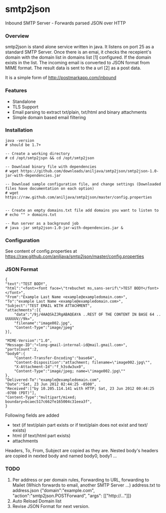 smtp2json
=========

Inbound SMTP Server - Forwards parsed JSON over HTTP

### Overview
smtp2json is stand alone service written in java. It listens on port 25 as a standard SMTP Server. Once there is an emai, it checks the recepient's domain with the domain list in
domains list [1] configured. If the domain exists in the list. The incoming email is converted to JSON format from MIME format. The result data is sent to the a url [2] as a post
data.

It is a simple form of <http://postmarkapp.com/inbound>

### Features

- Standalone
- TLS Support
- Email parsing to extract txt/plain, txt/html and binary attachments
- Simple domain based email filtering


### Installation
	
	java -version
	# should be 1.7+
	
	-- Create a working directory
	# cd /opt/smtp2jspn && cd /opt/smtp2json
	
	-- Download binary file with dependencies
	# wget https://github.com/downloads/aniljava/smtp2json/smtp2json-1.0-jar-with-dependencies.jar
	
	-- Download sample configuration file, and change settings (Downloaded files have documentation on each option)
	# wget https://raw.github.com/aniljava/smtp2json/master/config.properties
	
	
	-- Create an empty domains.txt file add domains you want to listen to	
	# echo "" > domains.txt
	
	-- Run server as a background job	
    # java -jar smtp2json-1.0-jar-with-dependencies.jar &
 

### Configuration
See content of config.properties at <https://raw.github.com/aniljava/smtp2json/master/config.properties>

### JSON Format
	{
    "text":"TEST BODY",
    "html":"<font><font face=\"trebuchet ms,sans-serif\">TEST BODY</font></font>",
    "From":"Example Last Name <example@exampledomain.com>",
    "To":"example Last Name <example@exampledomain.com>",    
    "Subject":"TEST EMAIL WITH ATTACHMENT",
    "attachments":[{
        "data":"/9j/4AAQSkZJRgABAQEAYA ..REST OF THE CONTENT IN BASE 64 .. UUUUUV//9k=",
        "filename":"image002.jpg",
        "Content-Type":"image/jpeg"
    }],

    "MIME-Version":"1.0",
    "Message-ID":"<long-gmail-internal-id@mail.gmail.com>",
    "partsCount":2,
    "body0":{
        "Content-Transfer-Encoding":"base64",
        "Content-Disposition":"attachment; filename=\"image002.jpg\"",
        "X-Attachment-Id":"f_h3sdw3ux0",
        "Content-Type":"image/jpeg; name=\"image002.jpg\""
    },
    "Delivered-To":"example@exampledomain.com",
    "Date":"Sat, 23 Jun 2012 02:44:25 -0500",
    "Received":["by 10.205.114.141 with HTTP; Sat, 23 Jun 2012 00:44:25 -0700 (PDT)"],
    "Content-Type":"multipart/mixed; boundary=bcaec517c662fe165004c31eea3f",
    }
    
Following fields are added
- text (if text/plain part exists or if text/plain does not exist and text/<unknown> exists)
- html (if text/html part exists)
- attachments

Headers, To, From, Subject are copied as they are. Nested body's headers are copied in nexted body and named body0, body1 ...

### TODO
1. Per address or per domain rules, Forwarding to URL, forwarding to Mailet (Which forwards to email, another SMTP Server ...)
	address.txt to address.json {"domain":"example.com", "action":"smtp2json.POSTForward", "args": [["http://..."]]}
2. Auto Reload Domain list
3. Revise JSON Format for next version.


